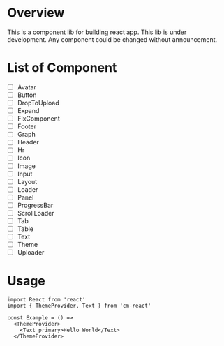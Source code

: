 # Overview
This is a component lib for building react app. This lib is under development. Any component could be changed without announcement.  

# List of Component
- [ ] Avatar
- [ ] Button
- [ ] DropToUpload 
- [ ] Expand
- [ ] FixComponent
- [ ] Footer
- [ ] Graph
- [ ] Header
- [ ] Hr
- [ ] Icon
- [ ] Image
- [ ] Input
- [ ] Layout
- [ ] Loader
- [ ] Panel 
- [ ] ProgressBar
- [ ] ScrollLoader
- [ ] Tab 
- [ ] Table 
- [ ] Text 
- [ ] Theme
- [ ] Uploader

# Usage
```
import React from 'react'
import { ThemeProvider, Text } from 'cm-react'

const Example = () => 
  <ThemeProvider>
    <Text primary>Hello World</Text>
  </ThemeProvider>
```